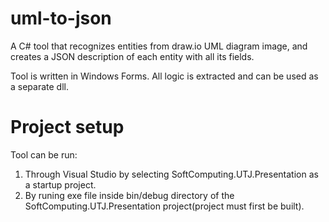 # uml-to-json
A C# tool that recognizes entities from draw.io UML diagram image, and creates a JSON description of each entity with all its fields.

Tool is written in Windows Forms. All logic is extracted and can be used as a separate dll.

# Project setup
Tool can be run:
1. Through Visual Studio by selecting SoftComputing.UTJ.Presentation as a startup project.
2. By runing exe file inside bin/debug directory of the SoftComputing.UTJ.Presentation project(project must first be built).
